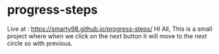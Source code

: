 # progress-steps
Live at : https://smarty98.github.io/progress-steps/
HI All,
This is a small project where when we click on the next button it will move to the next circle so with previous.
